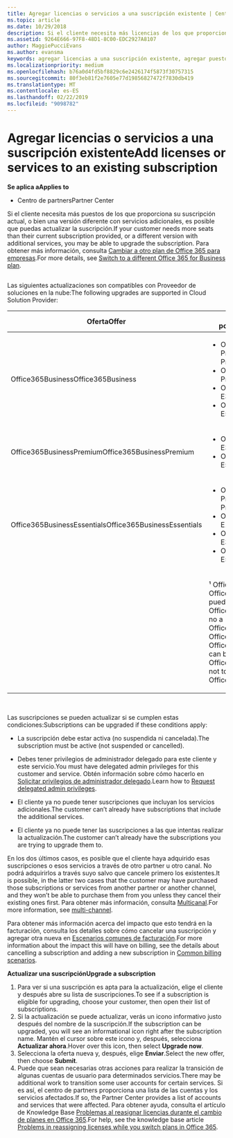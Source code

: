 ```yaml
---
title: Agregar licencias o servicios a una suscripción existente | Centro de partners
ms.topic: article
ms.date: 10/29/2018
description: Si el cliente necesita más licencias de los que proporciona su suscripción actual, o bien una versión diferente con servicios adicionales, es posible que puedas actualizar la suscripción.
ms.assetid: 9264E666-97F8-48D1-8C00-EDC2927A8107
author: MaggiePucciEvans
ms.author: evansma
keywords: agregar licencias a una suscripción existente, agregar puestos a una suscripción existente, modificar una suscripción, cambiar una suscripción, adquirir más licencias para un cliente
ms.localizationpriority: medium
ms.openlocfilehash: b76a0d4fd5bf8829c6e2426174f5873f30757315
ms.sourcegitcommit: 80f3eb81f2e7605e77d19856827472f7830db419
ms.translationtype: MT
ms.contentlocale: es-ES
ms.lasthandoff: 02/22/2019
ms.locfileid: "9098782"
---
```

# <a name="add-licenses-or-services-to-an-existing-subscription"></a><span data-ttu-id="db0bb-104">Agregar licencias o servicios a una suscripción existente</span><span class="sxs-lookup"><span data-stu-id="db0bb-104">Add licenses or services to an existing subscription</span></span>

**<span data-ttu-id="db0bb-105">Se aplica a</span><span class="sxs-lookup"><span data-stu-id="db0bb-105">Applies to</span></span>**

-  <span data-ttu-id="db0bb-106">Centro de partners</span><span class="sxs-lookup"><span data-stu-id="db0bb-106">Partner Center</span></span>

<span data-ttu-id="db0bb-107">Si el cliente necesita más puestos de los que proporciona su suscripción actual, o bien una versión diferente con servicios adicionales, es posible que puedas actualizar la suscripción.</span><span class="sxs-lookup"><span data-stu-id="db0bb-107">If your customer needs more seats than their current subscription provided, or a different version with additional services, you may be able to upgrade the subscription.</span></span> <span data-ttu-id="db0bb-108">Para obtener más información, consulta [Cambiar a otro plan de Office 365 para empresas](https://go.microsoft.com/fwlink/p/?LinkId=723577).</span><span class="sxs-lookup"><span data-stu-id="db0bb-108">For more details, see [Switch to a different Office 365 for Business plan](https://go.microsoft.com/fwlink/p/?LinkId=723577).</span></span>

## <a href="" id="upgradesubscription"></a>


<span data-ttu-id="db0bb-109">Las siguientes actualizaciones son compatibles con Proveedor de soluciones en la nube:</span><span class="sxs-lookup"><span data-stu-id="db0bb-109">The following upgrades are supported in Cloud Solution Provider:</span></span>

<table>
<colgroup>
<col width="50%" />
<col width="50%" />
</colgroup>
<thead>
<tr class="header">
<th><span data-ttu-id="db0bb-110">Oferta</span><span class="sxs-lookup"><span data-stu-id="db0bb-110">Offer</span></span></th>
<th><span data-ttu-id="db0bb-111">Actualizaciones posibles</span><span class="sxs-lookup"><span data-stu-id="db0bb-111">Possible upgrades</span></span></th>
</tr>
</thead>
<tbody>
<tr class="odd">
<td><span data-ttu-id="db0bb-112">Office365Business</span><span class="sxs-lookup"><span data-stu-id="db0bb-112">Office365Business</span></span></td>
<td><ul>
<li><span data-ttu-id="db0bb-113">Office 365 Empresa Premium¹</span><span class="sxs-lookup"><span data-stu-id="db0bb-113">Office 365 Business Premium¹</span></span></li>
<li><span data-ttu-id="db0bb-114">Office 365 ProPlus</span><span class="sxs-lookup"><span data-stu-id="db0bb-114">Office 365 ProPlus</span></span></li>
<li><span data-ttu-id="db0bb-115">Office 365 Enterprise E3</span><span class="sxs-lookup"><span data-stu-id="db0bb-115">Office 365 Enterprise E3</span></span></li>
<li><span data-ttu-id="db0bb-116">Office 365 Enterprise E5</span><span class="sxs-lookup"><span data-stu-id="db0bb-116">Office 365 Enterprise E5</span></span></li>
</ul></td>
</tr>
<tr class="even">
<td><span data-ttu-id="db0bb-117">Office365BusinessPremium</span><span class="sxs-lookup"><span data-stu-id="db0bb-117">Office365BusinessPremium</span></span></td>
<td><ul>
<li><span data-ttu-id="db0bb-118">Office 365 Enterprise E3</span><span class="sxs-lookup"><span data-stu-id="db0bb-118">Office 365 Enterprise E3</span></span></li>
<li><span data-ttu-id="db0bb-119">Office 365 Enterprise E5</span><span class="sxs-lookup"><span data-stu-id="db0bb-119">Office 365 Enterprise E5</span></span></li>
</ul></td>
</tr>
<tr class="odd">
<td><span data-ttu-id="db0bb-120">Office365BusinessEssentials</span><span class="sxs-lookup"><span data-stu-id="db0bb-120">Office365BusinessEssentials</span></span></td>
<td><ul>
<li><span data-ttu-id="db0bb-121">Office 365 Empresa Premium¹</span><span class="sxs-lookup"><span data-stu-id="db0bb-121">Office 365 Business Premium¹</span></span></li>
<li><span data-ttu-id="db0bb-122">Office 365 Enterprise E1</span><span class="sxs-lookup"><span data-stu-id="db0bb-122">Office 365 Enterprise E1</span></span></li>
<li><span data-ttu-id="db0bb-123">Office 365 Enterprise E3</span><span class="sxs-lookup"><span data-stu-id="db0bb-123">Office 365 Enterprise E3</span></span></li>
<li><span data-ttu-id="db0bb-124">Office 365 Enterprise E5</span><span class="sxs-lookup"><span data-stu-id="db0bb-124">Office 365 Enterprise E5</span></span></li>
</ul></td>
</tr>
<tr class="even">
<td></td>
<td><p><span data-ttu-id="db0bb-125">¹ Office365BusinessIndia y Office365BusinessEssentialsIndia pueden actualizarse a Office365BusinessPremiumIndia, no a Office365BusinessPremium.</span><span class="sxs-lookup"><span data-stu-id="db0bb-125">¹ Office365BusinessIndia and Office365BusinessEssentialsIndia can be upgraded to Office365BusinessPremiumIndia, not to Office365BusinessPremium.</span></span></p></td>
</tr>
</tbody>
</table>

 

<span data-ttu-id="db0bb-126">Las suscripciones se pueden actualizar si se cumplen estas condiciones:</span><span class="sxs-lookup"><span data-stu-id="db0bb-126">Subscriptions can be upgraded if these conditions apply:</span></span>

-   <span data-ttu-id="db0bb-127">La suscripción debe estar activa (no suspendida ni cancelada).</span><span class="sxs-lookup"><span data-stu-id="db0bb-127">The subscription must be active (not suspended or cancelled).</span></span>

-   <span data-ttu-id="db0bb-128">Debes tener privilegios de administrador delegado para este cliente y este servicio.</span><span class="sxs-lookup"><span data-stu-id="db0bb-128">You must have delegated admin privileges for this customer and service.</span></span> <span data-ttu-id="db0bb-129">Obtén información sobre cómo hacerlo en [Solicitar privilegios de administrador delegado](request-a-relationship-with-a-customer.md).</span><span class="sxs-lookup"><span data-stu-id="db0bb-129">Learn how to [Request delegated admin privileges](request-a-relationship-with-a-customer.md).</span></span>

-   <span data-ttu-id="db0bb-130">El cliente ya no puede tener suscripciones que incluyan los servicios adicionales.</span><span class="sxs-lookup"><span data-stu-id="db0bb-130">The customer can’t already have subscriptions that include the additional services.</span></span>

-   <span data-ttu-id="db0bb-131">El cliente ya no puede tener las suscripciones a las que intentas realizar la actualización.</span><span class="sxs-lookup"><span data-stu-id="db0bb-131">The customer can’t already have the subscriptions you are trying to upgrade them to.</span></span>

<span data-ttu-id="db0bb-132">En los dos últimos casos, es posible que el cliente haya adquirido esas suscripciones o esos servicios a través de otro partner u otro canal. No podrá adquirirlos a través suyo salvo que cancele primero los existentes.</span><span class="sxs-lookup"><span data-stu-id="db0bb-132">It is possible, in the latter two cases that the customer may have purchased those subscriptions or services from another partner or another channel, and they won’t be able to purchase them from you unless they cancel their existing ones first.</span></span> <span data-ttu-id="db0bb-133">Para obtener más información, consulta [Multicanal](multichannel.md).</span><span class="sxs-lookup"><span data-stu-id="db0bb-133">For more information, see [multi-channel](multichannel.md).</span></span>

<span data-ttu-id="db0bb-134">Para obtener más información acerca del impacto que esto tendrá en la facturación, consulta los detalles sobre cómo cancelar una suscripción y agregar otra nueva en [Escenarios comunes de facturación](common-billing-scenarios.md).</span><span class="sxs-lookup"><span data-stu-id="db0bb-134">For more information about the impact this will have on billing, see the details about cancelling a subscription and adding a new subscription in [Common billing scenarios](common-billing-scenarios.md).</span></span>

**<span data-ttu-id="db0bb-135">Actualizar una suscripción</span><span class="sxs-lookup"><span data-stu-id="db0bb-135">Upgrade a subscription</span></span>**

1.  <span data-ttu-id="db0bb-136">Para ver si una suscripción es apta para la actualización, elige el cliente y después abre su lista de suscripciones.</span><span class="sxs-lookup"><span data-stu-id="db0bb-136">To see if a subscription is eligible for upgrading, choose your customer, then open their list of subscriptions.</span></span>
2.  <span data-ttu-id="db0bb-137">Si la actualización se puede actualizar, verás un icono informativo justo después del nombre de la suscripción.</span><span class="sxs-lookup"><span data-stu-id="db0bb-137">If the subscription can be upgraded, you will see an informational icon right after the subscription name.</span></span> <span data-ttu-id="db0bb-138">Mantén el cursor sobre este icono y, después, selecciona **Actualizar ahora**.</span><span class="sxs-lookup"><span data-stu-id="db0bb-138">Hover over this icon, then select **Upgrade now**.</span></span>
3.  <span data-ttu-id="db0bb-139">Selecciona la oferta nueva y, después, elige **Enviar**.</span><span class="sxs-lookup"><span data-stu-id="db0bb-139">Select the new offer, then choose **Submit**.</span></span>
4.  <span data-ttu-id="db0bb-140">Puede que sean necesarias otras acciones para realizar la transición de algunas cuentas de usuario para determinados servicios.</span><span class="sxs-lookup"><span data-stu-id="db0bb-140">There may be additional work to transition some user accounts for certain services.</span></span> <span data-ttu-id="db0bb-141">Si es así, el centro de partners proporciona una lista de las cuentas y los servicios afectados.</span><span class="sxs-lookup"><span data-stu-id="db0bb-141">If so, the Partner Center provides a list of accounts and services that were affected.</span></span> <span data-ttu-id="db0bb-142">Para obtener ayuda, consulta el artículo de Knowledge Base [Problemas al reasignar licencias durante el cambio de planes en Office 365](https://go.microsoft.com/fwlink/p/?LinkId=723576).</span><span class="sxs-lookup"><span data-stu-id="db0bb-142">For help, see the knowledge base article [Problems in reassigning licenses while you switch plans in Office 365](https://go.microsoft.com/fwlink/p/?LinkId=723576).</span></span>

 

 



